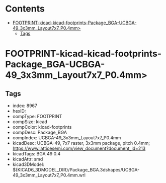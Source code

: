 



Contents
========

* [FOOTPRINT-kicad-kicad-footprints-Package_BGA-UCBGA-49_3x3mm_Layout7x7_P0.4mm>](#footprint-kicad-kicad-footprints-package_bga-ucbga-49_3x3mm_layout7x7_p04mm)
	* [Tags](#tags)

# FOOTPRINT-kicad-kicad-footprints-Package_BGA-UCBGA-49_3x3mm_Layout7x7_P0.4mm>

## Tags

- index: 8967
- hexID: 
- oompType: FOOTPRINT
- oompSize: kicad
- oompColor: kicad-footprints
- oompDesc: Package_BGA
- oompIndex: UCBGA-49_3x3mm_Layout7x7_P0.4mm
- kicadDesc: UCBGA-49, 7x7 raster, 3x3mm package, pitch 0.4mm; https://www.latticesemi.com/view_document?document_id=213
- kicadTags: BGA 49 0.4
- kicadAttr: smd
- kicad3DModel: ${KICAD6_3DMODEL_DIR}/Package_BGA.3dshapes/UCBGA-49_3x3mm_Layout7x7_P0.4mm.wrl
